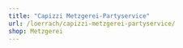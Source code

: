 ```yaml
---
title: "Capizzi Metzgerei-Partyservice"
url: /loerrach/capizzi-metzgerei-partyservice/
shop: Metzgerei
---
```

